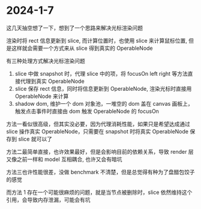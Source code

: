 # 2024-1-7

这几天抽空想了一下，想到了一个思路来解决光标渲染问题

渲染时将 rect 信息更新到 slice, 而计算位置时，也使用 slice 来计算鼠标位置, 但是这样就会需要一个方式来从 slice 得到真实的 OperableNode

有三种处理方式解决光标渲染问题

1. slice 中做 snapshot 时，代理 slice 中的项，将 focusOn left right 等方法直接代理到真实 OperableNode
2. slice 保存 rect 信息，同时将信息更新到 OperableNode, 渲染光标时直接用 OperableNode 来计算
3. shadow dom, 维护一个 dom 对象池，一堆空的 dom 盖在 canvas 画板上，触发点击事件时直接由 dom 触发 OperableNode 的 focusOn

方法一看似很高级，但其实没必要，因为代理消耗性能，如果只是希望达成通过 slice 操作真实 OperableNode，只需要在 snapshot 时将真实 OperableNode 保存到 slice 就可以了

方法二最简单直接，也许效果最好，但是会影响目前的依赖关系，导致 render 层又像之前一样和 model 互相耦合, 也许又会有暗坑

方法三也许性能很差，没做 benchmark 不清楚，但是总觉得有种为了盘醋包饺子的感觉

而方法 1 存在一个可能很麻烦的问题，就是当节点被删除时，slice 依然维持这个引用，会导致内存泄漏，可能会有坑
